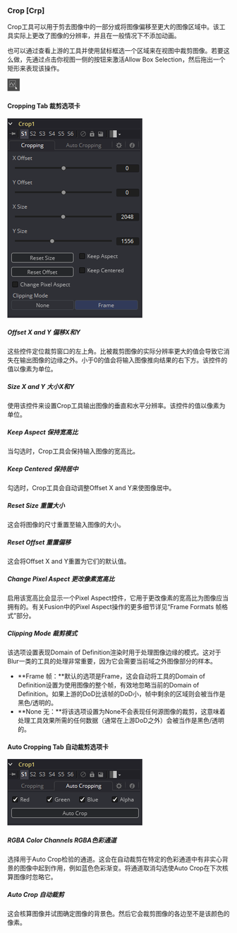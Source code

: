 ### Crop [Crp]

Crop工具可以用于剪去图像中的一部分或将图像偏移至更大的图像区域中。该工具实际上更改了图像的分辨率，并且在一般情况下不添加动画。

也可以通过查看上游的工具并使用鼠标框选一个区域来在视图中裁剪图像。若要这么做，先通过点击你视图一侧的按钮来激活Allow Box Selection，然后拖出一个矩形来表现该操作。

![Crp_AllBoxSelection](images/Crp_AllBoxSelection.png)

#### Cropping Tab 裁剪选项卡

![Crp_CroppingTab](images/Crp_CroppingTab.png)

##### Offset X and Y 偏移X和Y

这些控件定位裁剪窗口的左上角。比被裁剪图像的实际分辨率更大的值会导致它消失在输出图像的边缘之外。小于0的值会将输入图像推向结果的右下方。该控件的值以像素为单位。

##### Size X and Y 大小X和Y

使用该控件来设置Crop工具输出图像的垂直和水平分辨率。该控件的值以像素为单位。

##### Keep Aspect 保持宽高比

当勾选时，Crop工具会保持输入图像的宽高比。

##### Keep Centered 保持居中

勾选时，Crop工具会自动调整Offset X and Y来使图像居中。

##### Reset Size 重置大小

这会将图像的尺寸重置至输入图像的大小。

##### Reset Offset 重置偏移

这会将Offset X and Y重置为它们的默认值。

##### Change Pixel Aspect 更改像素宽高比

启用该宽高比会显示一个Pixel Aspect控件，它用于更改像素的宽高比为图像应当拥有的。有关Fusion中的Pixel Aspect操作的更多细节详见“Frame Formats 帧格式”部分。

##### Clipping Mode 裁剪模式

该选项设置表现Domain of Definition渲染时用于处理图像边缘的模式。这对于Blur一类的工具的处理非常重要，因为它会需要当前域之外图像部分的样本。

- **Frame 帧：**默认的选项是Frame，这会自动将工具的Domain of Definition设置为使用图像的整个帧，有效地忽略当前的Domain of Definition。如果上游的DoD比该帧的DoD小，帧中剩余的区域则会被当作是黑色/透明的。
- **None 无：**将该选项设置为None不会表现任何源图像的裁剪，这意味着处理工具效果所需的任何数据（通常在上游DoD之外）会被当作是黑色/透明的。

#### Auto Cropping Tab 自动裁剪选项卡

![Crp_AutoCroppingTab](images/Crp_AutoCroppingTab.png)

##### RGBA Color Channels RGBA色彩通道

选择用于Auto Crop检验的通道。这会在自动裁剪在特定的色彩通道中有非实心背景的图像中起到作用，例如蓝色色彩渐变。将通道取消勾选使Auto Crop在下次核算图像时忽略它。

##### Auto Crop 自动裁剪

这会核算图像并试图确定图像的背景色。然后它会裁剪图像的各边至不是该颜色的像素。